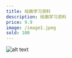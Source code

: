 ```yaml
---
title: 绘画学习资料
description: 绘画学习资料
price: 9.9
image: /image1.jpeg
sold: 100
---
```

![alt text](/image1.jpeg)